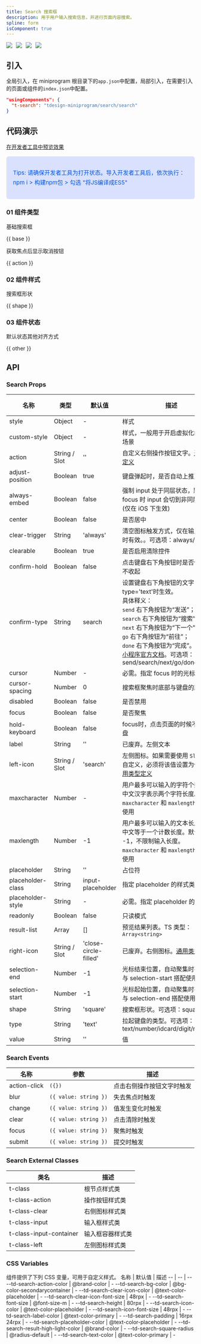 ```yaml
---
title: Search 搜索框
description: 用于用户输入搜索信息，并进行页面内容搜索。
spline: form
isComponent: true
---
```


<span class="coverages-badge" style="margin-right: 10px"><img src="https://img.shields.io/badge/coverages%3A%20lines-96%25-blue" /></span><span class="coverages-badge" style="margin-right: 10px"><img src="https://img.shields.io/badge/coverages%3A%20functions-86%25-blue" /></span><span class="coverages-badge" style="margin-right: 10px"><img src="https://img.shields.io/badge/coverages%3A%20statements-96%25-blue" /></span><span class="coverages-badge" style="margin-right: 10px"><img src="https://img.shields.io/badge/coverages%3A%20branches-100%25-blue" /></span>

## 引入

全局引入，在 miniprogram 根目录下的`app.json`中配置，局部引入，在需要引入的页面或组件的`index.json`中配置。

```json
"usingComponents": {
  "t-search": "tdesign-miniprogram/search/search"
}
```

## 代码演示

<a href="https://developers.weixin.qq.com/s/wG6pximT7xSH" title="在开发者工具中预览效果" target="_blank" rel="noopener noreferrer"> 在开发者工具中预览效果 </a>

<blockquote style="background-color: #d9e1ff; font-size: 15px; line-height: 26px;margin: 16px 0 0;padding: 16px; border-radius: 6px; color: #0052d9" >
<p>Tips: 请确保开发者工具为打开状态。导入开发者工具后，依次执行：npm i > 构建npm包 > 勾选 "将JS编译成ES5"</p>
</blockquote>

### 01 组件类型

基础搜索框

{{ base }}

获取焦点后显示取消按钮

{{ action }}

### 02 组件样式

搜索框形状

{{ shape }}

### 03 组件状态

默认状态其他对齐方式

{{ other }}

## API

### Search Props

名称 | 类型 | 默认值 | 描述 | 必传
-- | -- | -- | -- | --
style | Object | - | 样式 | N
custom-style | Object | - | 样式，一般用于开启虚拟化组件节点场景 | N
action | String / Slot | '' | 自定义右侧操作按钮文字。[通用类型定义](https://github.com/Tencent/tdesign-miniprogram/blob/develop/src/common/common.ts) | N
adjust-position | Boolean | true | 键盘弹起时，是否自动上推页面 | N
always-embed | Boolean | false | 强制 input 处于同层状态，默认 focus 时 input 会切到非同层状态 (仅在 iOS 下生效) | N
center | Boolean | false | 是否居中 | N
clear-trigger | String | 'always' | 清空图标触发方式，仅在输入框有值时有效。。可选项：always/focus | N
clearable | Boolean | true | 是否启用清除控件 | N
confirm-hold | Boolean | false | 点击键盘右下角按钮时是否保持键盘不收起 | N
confirm-type | String | search | 设置键盘右下角按钮的文字，仅在type='text'时生效。<br />具体释义：<br />`send` 右下角按钮为“发送”；<br />`search` 右下角按钮为“搜索”；<br />`next` 右下角按钮为“下一个”；<br />`go` 右下角按钮为“前往”；<br />`done` 右下角按钮为“完成”。<br />[小程序官方文档](https://developers.weixin.qq.com/miniprogram/dev/component/input.html)。可选项：send/search/next/go/done | N
cursor | Number | - | 必需。指定 focus 时的光标位置 | Y
cursor-spacing | Number | 0 | 搜索框聚焦时底部与键盘的距离 | N
disabled | Boolean | false | 是否禁用 | N
focus | Boolean | false | 是否聚焦 | N
hold-keyboard | Boolean | false | focus时，点击页面的时候不收起键盘 | N
label | String | '' | 已废弃。左侧文本 | N
left-icon | String / Slot | 'search' | 左侧图标。如果需要使用 `Slot` 进行自定义，必须将该值设置为假值。[通用类型定义](https://github.com/Tencent/tdesign-miniprogram/blob/develop/src/common/common.ts) | N
maxcharacter | Number | - | 用户最多可以输入的字符个数，一个中文汉字表示两个字符长度。`maxcharacter` 和 `maxlength` 二选一使用 | N
maxlength | Number | -1 | 用户最多可以输入的文本长度，一个中文等于一个计数长度。默认为 -1，不限制输入长度。`maxcharacter` 和 `maxlength` 二选一使用 | N
placeholder | String | '' | 占位符 | N
placeholder-class | String | input-placeholder | 指定 placeholder 的样式类 | N
placeholder-style | String | - | 必需。指定 placeholder 的样式 | Y
readonly | Boolean | false | 只读模式 | N
result-list | Array | [] | 预览结果列表。TS 类型：`Array<string>` | N
right-icon | String / Slot | 'close-circle-filled' | 已废弃。右侧图标。[通用类型定义](https://github.com/Tencent/tdesign-miniprogram/blob/develop/src/common/common.ts) | N
selection-end | Number | -1 | 光标结束位置，自动聚集时有效，需与 selection-start 搭配使用 | N
selection-start | Number | -1 | 光标起始位置，自动聚集时有效，需与 selection-end 搭配使用 | N
shape | String | 'square' | 搜索框形状。可选项：square/round | N
type | String | 'text' | 拉起键盘的类型。可选项：text/number/idcard/digit/nickname | N
value | String | '' | 值 | N

### Search Events

名称 | 参数 | 描述
-- | -- | --
action-click | `({})` | 点击右侧操作按钮文字时触发
blur | `({ value: string })` | 失去焦点时触发
change | `({ value: string })` | 值发生变化时触发
clear | `({ value: string })` | 点击清除时触发
focus | `({ value: string })` | 聚焦时触发
submit | `({ value: string })` | 提交时触发

### Search External Classes

类名 | 描述
-- | --
t-class | 根节点样式类
t-class-action | 操作按钮样式类
t-class-clear | 右侧图标样式类
t-class-input | 输入框样式类
t-class-input-container | 输入框容器样式类
t-class-left | 左侧图标样式类

### CSS Variables

组件提供了下列 CSS 变量，可用于自定义样式。
名称 | 默认值 | 描述
-- | -- | --
--td-search-action-color | @brand-color | - 
--td-search-bg-color | @bg-color-secondarycontainer | - 
--td-search-clear-icon-color | @text-color-placeholder | - 
--td-search-clear-icon-font-size | 48rpx | - 
--td-search-font-size | @font-size-m | - 
--td-search-height | 80rpx | - 
--td-search-icon-color | @text-color-placeholder | - 
--td-search-icon-font-size | 48rpx | - 
--td-search-label-color | @text-color-primary | - 
--td-search-padding | 16rpx 24rpx | - 
--td-search-placeholder-color | @text-color-placeholder | - 
--td-search-result-high-light-color | @brand-color | - 
--td-search-square-radius | @radius-default | - 
--td-search-text-color | @text-color-primary | -